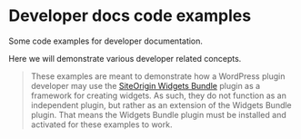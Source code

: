 Developer docs code examples
===============

Some code examples for developer documentation.

Here we will demonstrate various developer related concepts.

>These examples are meant to demonstrate how a WordPress plugin developer may use the [SiteOrigin Widgets Bundle](https://wordpress.org/plugins/so-widgets-bundle/) plugin as a framework for creating widgets. As such, they do not function as an independent plugin, but rather as an extension of the Widgets Bundle plugin. That means the Widgets Bundle plugin must be installed and activated for these examples to work.
